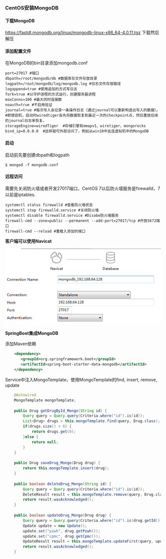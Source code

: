 ### CentOS安装MongoDB

#### 下载MongoDB

https://fastdl.mongodb.org/linux/mongodb-linux-x86_64-4.0.11.tgz 下载然后解压

#### 添加配置文件

在MongoDB的bin目录添加mongodb.conf

```properties
port=27017 #端口
dbpath=/root/mongodb/db #数据库存文件存放目录
logpath=/root/mongodb/log/mongodb.log #日志文件存放路径
logappend=true #使用追加的方式写日志
fork=true #以守护进程的方式运行，创建服务器进程
maxConns=100 #最大同时连接数
noauth=true #不启用验证
journal=true #每次写入会记录一条操作日志（通过journal可以重新构造出写入的数据）。
#即使宕机，启动时wiredtiger会先将数据恢复到最近一次的checkpoint点，然后重放后续的journal日志来恢复。
storageEngine=wiredTiger  #存储引擎有mmapv1、wiretiger、mongorocks
bind_ip=0.0.0.0  #这样就可外部访问了，例如从win10中去连虚拟机中的MongoDB
```

#### 启动

启动前先要创建dbpath和logpath

```shell
$ mongod -f mongodb.conf
```

#### 远程访问

需要先关闭防火墙或者开发27017端口，CentOS 7以后防火墙服务是firewalld，7以前是iptables.

```shell
systemctl status firewalld #查看防火墙状态
systemctl stop firewalld.service #关闭防火墙
systemctl disable firewalld.service #Disabe防火墙服务
firewall-cmd --zone=public --permanent --add-port=27017/tcp #开放5672端口
firewall-cmd --reload #重载入添加的端口
```

**客户端可以使用Navicat**

![1565327592223](mongodb.assets/1565327592223.png)

**SpringBoot集成MongoDB**

添加Maven依赖

```xml
    <dependency>
       <groupId>org.springframework.boot</groupId>
       <artifactId>spring-boot-starter-data-mongodb</artifactId>
    </dependency>
```
Service中注入MongoTemplate，使用MongoTemplate的find, insert, remove, update

```java
	@Autowired
	MongoTemplate mongoTemplate;

	public Drug getDrugById_Mongo(String id) {
		Query query = Query.query(Criteria.where("id").is(id));
		List<Drug> drugs = this.mongoTemplate.find(query, Drug.class);
		if(drugs.size() > 0) {
			return drugs.get(0);
		}else {
			return null;
		}
	}
	
	public Drug saveDrug_Mongo(Drug drug) {
		return this.mongoTemplate.insert(drug);
	}
	
	public boolean deleteDrug_Mongo(String id) {
		Query query = Query.query(Criteria.where("id").is(id));
		DeleteResult result = this.mongoTemplate.remove(query, Drug.class);
		return result.wasAcknowledged();
	}
	
	public boolean updateDrug_Mongo(Drug drug) {
		Query query = Query.query(Criteria.where("id").is(drug.getId()));
		Update update = new Update();
		update.set("pzwh", drug.getPzwh());
		update.set("cpmc", drug.getCpmc());
		UpdateResult result = this.mongoTemplate.updateFirst(query, update, Drug.class);
		return result.wasAcknowledged();
	}

```